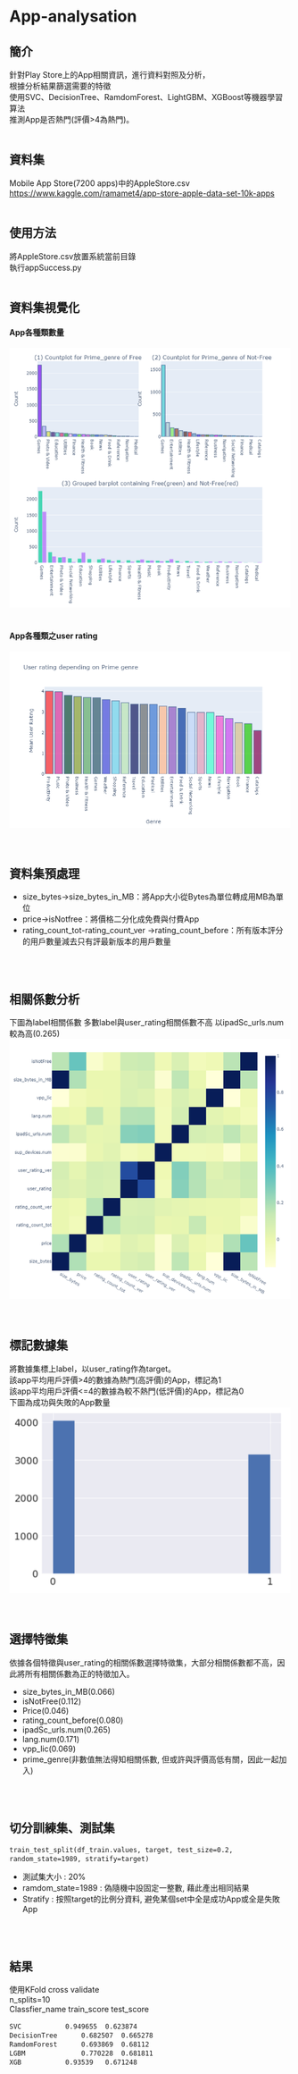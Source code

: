 # App-analysation

## 簡介
針對Play Store上的App相關資訊，進行資料對照及分析，<br>
根據分析結果篩選需要的特徵<br>
使用SVC、DecisionTree、RamdomForest、LightGBM、XGBoost等機器學習算法<br>
推測App是否熱門(評價>4為熱門)。
<br>
<br>

## 資料集
Mobile App Store(7200 apps)中的AppleStore.csv <br>
https://www.kaggle.com/ramamet4/app-store-apple-data-set-10k-apps
<br>
<br>

## 使用方法
將AppleStore.csv放置系統當前目錄<br>
執行appSuccess.py
<br>
<br>

## 資料集視覺化
#### App各種類數量<br>
![](https://github.com/sha310139/App-analysation/blob/main/genre.png)  
<br>
#### App各種類之user rating<br>
![](https://github.com/sha310139/App-analysation/blob/main/user_rate.png)  
<br>
<br>

## 資料集預處理
* size_bytes->size_bytes_in_MB：將App大小從Bytes為單位轉成用MB為單位
* price->isNotfree：將價格二分化成免費與付費App
* rating_count_tot-rating_count_ver ->rating_count_before：所有版本評分的用戶數量減去只有評最新版本的用戶數量
<br>
<br>

## 相關係數分析
下圖為label相關係數
多數label與user_rating相關係數不高
以ipadSc_urls.num較為高(0.265)
![](https://github.com/sha310139/App-analysation/blob/main/matrix.png)  
<br>
<br>


## 標記數據集
將數據集標上label，以user_rating作為target。<br>
該app平均用戶評價>4的數據為熱門(高評價)的App，標記為1<br>
該app平均用戶評價<=4的數據為較不熱門(低評價)的App，標記為0<br>
下圖為成功與失敗的App數量<br>
![](https://github.com/sha310139/App-analysation/blob/main/count.png)  
<br>
<br>

## 選擇特徵集
依據各個特徵與user_rating的相關係數選擇特徵集，大部分相關係數都不高，因此將所有相關係數為正的特徵加入。<br>
* size_bytes_in_MB(0.066)
* isNotFree(0.112)
* Price(0.046)
* rating_count_before(0.080)
* ipadSc_urls.num(0.265)
* lang.num(0.171)
* vpp_lic(0.069)
* prime_genre(非數值無法得知相關係數, 但或許與評價高低有關，因此一起加入)
<br>
<br>

## 切分訓練集、測試集
    train_test_split(df_train.values, target, test_size=0.2, random_state=1989, stratify=target)
  * 測試集大小 : 20%
  * ramdom_state=1989 : 偽隨機中設固定一整數, 藉此產出相同結果
  * Stratify : 按照target的比例分資料, 避免某個set中全是成功App或全是失敗App
<br>
<br>
  
## 結果
使用KFold cross validate<br>
n_splits=10<br>
    Classfier_name	  train_score	test_score
    
    SVC	          0.949655	0.623874
    DecisionTree	  0.682507	0.665278
    RamdomForest	  0.693869	0.68112
    LGBM	          0.770228	0.681811
    XGB	          0.93539	0.671248
<br>
<br>
